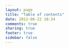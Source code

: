 ```yaml
---
layout: page
title: "Table of contents"
date: 2012-06-22 18:24
comments: true
sharing: true
footer: true
sidebar: false
---
```

